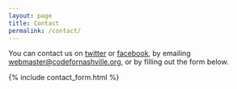 ```yaml
---
layout: page
title: Contact
permalink: /contact/
---
```


You can contact us on [twitter] or [facebook], by emailing [webmaster@codefornashville.org][email], or by filling out the form below.

{% include contact_form.html %}

[twitter]:      https://twitter.com/code4nashville
[facebook]:     https://www.facebook.com/groups/codefornashville/
[email]:        mailto:webmaster@codefornashville.org
